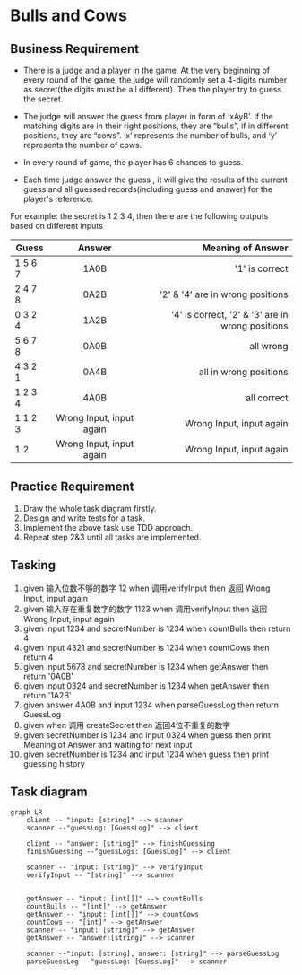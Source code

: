 # Bulls and Cows

## Business Requirement

- There is a judge and a player in the game.  At the very beginning of every round of the game, the judge will randomly set a 4-digits number as secret(the digits must be all different). Then the player try to guess the secret. 

- The judge will answer the guess from player in form of ‘xAyB’. If the matching digits are in their right positions, they are “bulls”, if in different positions, they are “cows”. ’x’ represents the number of bulls, and ‘y’ represents the number of cows.

- In every round of game, the player has 6 chances to guess. 

- Each time judge answer the guess , it will give the results of the current guess and all guessed records(including guess and answer) for the player's reference.

For example: the secret is 1 2 3 4, then there are the following outputs based on different inputs
 
| Guess | Answer| Meaning of Answer|
| ------------- |:-------------:| -----:|
|1 5 6 7| 1A0B| '1' is correct |
|2 4 7 8| 0A2B|'2' & '4' are in wrong positions|
|0 3 2 4|1A2B| '4' is correct, '2' & '3' are in wrong positions|
|5 6 7 8|0A0B|all wrong
|4 3 2 1|0A4B|all in wrong positions
|1 2 3 4|4A0B|all correct
|1 1 2 3|Wrong Input, input again | Wrong Input, input again
|1 2|Wrong Input, input again  |Wrong Input, input again

## Practice Requirement

1. Draw the whole task diagram firstly.
2. Design and write tests for a task.
3. Implement the above task use TDD approach.
4. Repeat step 2&3 until all tasks are implemented.

## Tasking
1. given 输入位数不够的数字 12 when 调用verifyInput then 返回 Wrong Input, input again
2. given 输入存在重复数字的数字 1123 when 调用verifyInput then 返回 Wrong Input, input again
3. given input 1234 and secretNumber is 1234 when countBulls then return 4
4. given input 4321 and secretNumber is 1234 when countCows then return 4
5. given input 5678 and secretNumber is 1234 when getAnswer then return '0A0B'
6. given input 0324 and secretNumber is 1234 when getAnswer then return '1A2B'
7. given answer 4A0B and input 1234 when parseGuessLog then return GuessLog
8. given when 调用 createSecret then 返回4位不重复的数字
9. given secretNumber is 1234 and input 0324 when guess then print Meaning of Answer and waiting for next input
10. given secretNumber is 1234 and input 1234 when guess then print guessing history

## Task diagram
```mermaid
graph LR
    client -- "input: [string]" --> scanner
    scanner --"guessLog: [GuessLog]" --> client
    
    client -- "answer: [string]" --> finishGuessing
    finishGuessing --"guessLogs: [GuessLog]" --> client
    
    scanner -- "input: [string]" --> verifyInput 
    verifyInput -- "[string]" --> scanner 
    
    
    getAnswer -- "input: [int[]]" --> countBulls 
    countBulls -- "[int]" --> getAnswer 
    getAnswer -- "input: [int[]]" --> countCows 
    countCows -- "[int]" --> getAnswer 
    scanner -- "input: [string]" --> getAnswer 
    getAnswer -- "answer:[string]" --> scanner 
    
    scanner --"input: [string], answer: [string]" --> parseGuessLog
    parseGuessLog --"guessLog: [GuessLog]" --> scanner
   
    
```
